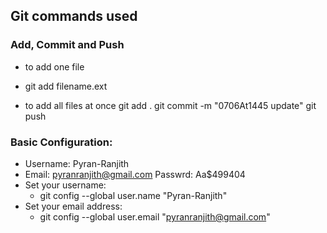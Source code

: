 ## Git commands used
### Add, Commit and Push
- to add one file
- git add filename.ext 

- to add all files at once
git add . 
git commit -m "0706At1445 update" 
git push 

### Basic Configuration:
- Username: Pyran-Ranjith 
- Email: pyranranjith@gmail.com  Passwrd: Aa$499404
- Set your username:
    - git config --global user.name "Pyran-Ranjith"
- Set your email address:
    - git config --global user.email "pyranranjith@gmail.com"
